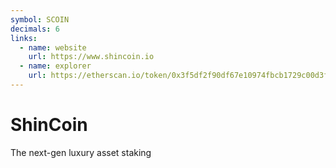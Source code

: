 ```yaml
---
symbol: SCOIN
decimals: 6
links:
  - name: website
    url: https://www.shincoin.io
  - name: explorer
    url: https://etherscan.io/token/0x3f5df2f90df67e10974fbcb1729c00d3f87c0eb4
---
```


# ShinCoin

The next-gen luxury asset staking
